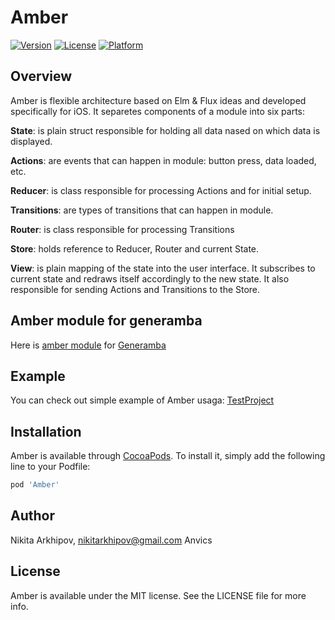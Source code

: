 # Amber

[![Version](https://img.shields.io/cocoapods/v/Amber.svg?style=flat)](http://cocoapods.org/pods/Amber)
[![License](https://img.shields.io/cocoapods/l/Amber.svg?style=flat)](http://cocoapods.org/pods/Amber)
[![Platform](https://img.shields.io/cocoapods/p/Amber.svg?style=flat)](http://cocoapods.org/pods/Amber)

## Overview

Amber is flexible architecture based on Elm & Flux ideas and developed specifically for iOS. It separetes components of a module into six parts: 


**State**: is plain struct responsible for holding all data nased on which data is displayed.

**Actions**: are events that can happen in module: button press, data loaded, etc. 

**Reducer**: is class responsible for processing Actions and for initial setup.

**Transitions**: are types of transitions that can happen in module.

**Router**: is class responsible for processing Transitions

**Store**: holds reference to Reducer, Router and current State.

**View**: is plain mapping of the state into the user interface. It subscribes to current state and redraws itself accordingly to the new state. It also responsible for sending Actions and Transitions to the Store. 


## Amber module for generamba
Here is [amber module](https://github.com/Anvics/AmberModule) for 
[Generamba](https://github.com/rambler-digital-solutions/Generamba)

## Example
You can check out simple example of Amber usaga: [TestProject](https://github.com/Anvics/AmberExample)

## Installation

Amber is available through [CocoaPods](http://cocoapods.org). To install
it, simply add the following line to your Podfile:

```ruby
pod 'Amber'
```

## Author

Nikita Arkhipov, nikitarkhipov@gmail.com
Anvics

## License

Amber is available under the MIT license. See the LICENSE file for more info.
